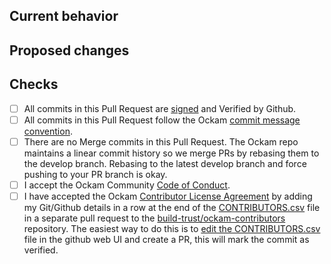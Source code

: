 <!-- Thank you for sending a pull request :heart: -->

## Current behavior

<!-- Please describe the current behavior of the code before the changes in this pull request is applied. -->

## Proposed changes

<!-- Please describe the changes proposed in this pull request. -->
<!-- If this pull request resolves an already recorded bug or a feature request, please add a link to that issue. -->

## Checks

<!-- To help us review and merge this pull request quickly, please confirm the following:  -->

- [ ] All commits in this Pull Request are [signed](https://docs.github.com/en/authentication/managing-commit-signature-verification/signing-commits) and Verified by Github.
- [ ] All commits in this Pull Request follow the Ockam [commit message convention](https://github.com/build-trust/.github/blob/main/CONTRIBUTING.md#commit-messages).
- [ ] There are no Merge commits in this Pull Request. The Ockam repo maintains a linear commit history so we merge PRs by rebasing them to the develop branch. Rebasing to the latest develop branch and force pushing to your PR branch is okay.
- [ ] I accept the Ockam Community [Code of Conduct](https://github.com/build-trust/.github/blob/main/CODE_OF_CONDUCT.md).
- [ ] I have accepted the Ockam [Contributor License Agreement](https://github.com/build-trust/ockam-contributors/blob/main/CLA.md) by adding my Git/Github details in a row at the end of the [CONTRIBUTORS.csv](https://github.com/build-trust/ockam-contributors/blob/main/CONTRIBUTORS.csv) file in a separate pull request to the [build-trust/ockam-contributors](https://github.com/build-trust/ockam-contributors) repository. The easiest way to do this is to [edit the CONTRIBUTORS.csv](https://github.com/build-trust/ockam-contributors/edit/main/CONTRIBUTORS.csv) file in the github web UI and create a PR, this will mark the commit as verified.

<!-- Looking forward to merging your contribution!! -->
